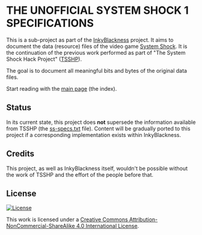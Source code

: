 # THE UNOFFICIAL SYSTEM SHOCK 1 SPECIFICATIONS

This is a sub-project as part of the [InkyBlackness](https://inkyblackness.github.io) project. It aims to document the data (resource) files of the video game [System Shock](http://en.wikipedia.org/wiki/System_Shock). It is the continuation of the previous work performed as part of "The System Shock Hack Project" ([TSSHP](http://tsshp.sourceforge.net/)).

The goal is to document all meaningful bits and bytes of the original data files.

Start reading with the [main page](index.md) (the index).

## Status
In its current state, this project does **not** supersede the information available from TSSHP (the [ss-specs.txt](http://tsshp.cvs.sourceforge.net/viewvc/tsshp/tsshp/doc/ss-specs.txt?view=markup) file). Content will be gradually ported to this project if a corresponding implementation exists within InkyBlackness.

## Credits
This project, as well as InkyBlackness itself, wouldn't be possible without the work of TSSHP and the effort of the people before that.

## License

[![License][license-image]][license-url]

This work is licensed under a [Creative Commons Attribution-NonCommercial-ShareAlike 4.0 International License](http://creativecommons.org/licenses/by-nc-sa/4.0/).

[license-url]: http://creativecommons.org/licenses/by-nc-sa/4.0/
[license-image]: https://i.creativecommons.org/l/by-nc-sa/4.0/88x31.png
